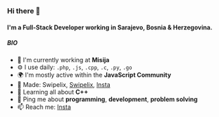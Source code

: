 ### Hi there 👋

#### I'm a Full-Stack Developer working in Sarajevo, Bosnia & Herzegovina.

##### BIO

- 🏢 I'm currently working at **Misija**
- ⚙️ I use daily: `.php`, `.js`, `.cpp`, `.c`, `.py`, `.go`
- 🌍 I'm mostly active within the **JavaScript Community**
- 💅 Made: Swipelix, [Swipelix](https://swipelix.tk), [Insta](https://instagram.com/swipelixofficial)
- 🌱 Learning all about **C++**
- 💬 Ping me about **programming**, **development**, **problem solving**
- 📫 Reach me: [Insta](https://instagram.com/salih.osmankovic)
